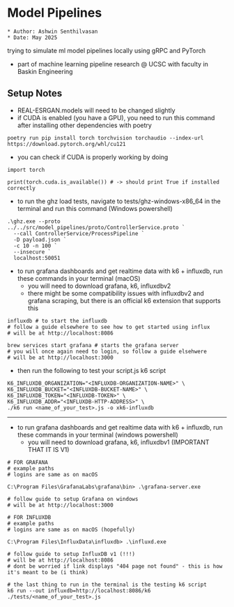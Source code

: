 # Model Pipelines

    * Author: Ashwin Senthilvasan
    * Date: May 2025

trying to simulate ml model pipelines locally using gRPC and PyTorch

 - part of machine learning pipeline research @ UCSC with faculty in Baskin Engineering

## Setup Notes
 - REAL-ESRGAN.models will need to be changed slightly 
 - if CUDA is enabled (you have a GPU), you need to run this command after installing other dependencies with poetry

```poetry run pip install torch torchvision torchaudio --index-url https://download.pytorch.org/whl/cu121```
 
 - you can check if CUDA is properly working by doing

```
import torch

print(torch.cuda.is_available()) # -> should print True if installed correctly
```

- to run the ghz load tests, navigate to tests/ghz-windows-x86_64 in the terminal and run this command (Windows powershell)

```
.\ghz.exe --proto ../../src/model_pipelines/proto/ControllerService.proto `
  --call ControllerService/ProcessPipeline `
  -D payload.json `
  -c 10 -n 100 `
  --insecure `
  localhost:50051
```

- to run grafana dashboards and get realtime data with k6 + influxdb, run these commands in your terminal (macOS)
  - you will need to download grafana, k6, influxdbv2
  - there might be some compatibility issues with influxdbv2 and grafana scraping, but there is an official k6 extension that supports this
```
influxdb # to start the influxdb
# follow a guide elsewhere to see how to get started using influx
# will be at http://localhost:8086
```
```
brew services start grafana # starts the grafana server
# you will once again need to login, so follow a guide elsehwere
# will be at http://localhost:3000
```
- then run the following to test your script.js k6 script
```
K6_INFLUXDB_ORGANIZATION="<INFLUXDB-ORGANIZATION-NAME>" \
K6_INFLUXDB_BUCKET="<INFLUXDB-BUCKET-NAME>" \
K6_INFLUXDB_TOKEN="<INFLUXDB-TOKEN>" \
K6_INFLUXDB_ADDR="<INFLUXDB-HTTP-ADDRESS>" \
./k6 run <name_of_your_test>.js -o xk6-influxdb
```
---
- to run grafana dashboards and get realtime data with k6 + influxdb, run these commands in your terminal (windows powershell)
  - you will need to download grafana, k6, influxdbv1 (IMPORTANT THAT IT IS V1)

```
# FOR GRAFANA
# example paths
# logins are same as on macOS

C:\Program Files\GrafanaLabs\grafana\bin> .\grafana-server.exe

# follow guide to setup Grafana on windows
# will be at http://localhost:3000
```

```
# FOR INFLUXDB
# example paths
# logins are same as on macOS (hopefully)

C:\Program Files\InfluxData\influxdb> .\influxd.exe

# follow guide to setup InfluxDB v1 (!!!) 
# will be at http://localhost:8086
# dont be worried if link displays "404 page not found" - this is how it's meant to be (i think)
```

```
# the last thing to run in the terminal is the testing k6 script
k6 run --out influxdb=http://localhost:8086/k6 ./tests/<name_of_your_test>.js
```